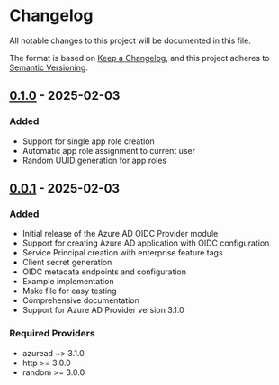 # Changelog
All notable changes to this project will be documented in this file.

The format is based on [Keep a Changelog](https://keepachangelog.com/en/1.0.0/),
and this project adheres to [Semantic Versioning](https://semver.org/spec/v2.0.0.html).

## [0.1.0] - 2025-02-03

### Added
- Support for single app role creation
- Automatic app role assignment to current user
- Random UUID generation for app roles

## [0.0.1] - 2025-02-03

### Added
- Initial release of the Azure AD OIDC Provider module
- Support for creating Azure AD application with OIDC configuration
- Service Principal creation with enterprise feature tags
- Client secret generation
- OIDC metadata endpoints and configuration
- Example implementation
- Make file for easy testing
- Comprehensive documentation
- Support for Azure AD Provider version 3.1.0

### Required Providers
- azuread ~> 3.1.0
- http >= 3.0.0
- random >= 3.0.0

[0.1.0]: https://github.com/username/terraform-azuread-oidc-provider/compare/v0.0.1...v0.1.0
[0.0.1]: https://github.com/username/terraform-azuread-oidc-provider/releases/tag/v0.0.1
